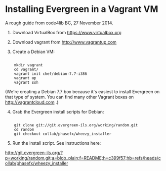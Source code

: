 Installing Evergreen in a Vagrant VM
====================================

A rough guide from code4lib BC, 27 November 2014.

1. Download VirtualBox from https://www.virtualbox.org

2. Download vagrant from http://www.vagrantup.com

3. Create a Debian VM:

<pre><code>
    mkdir vagrant
    cd vagrant/
    vagrant init chef/debian-7.7-i386
    vagrant up
    vagrant ssh
</code></pre>

(We're creating a Debian 7.7 box because it's easiest to install
Evergreen on that type of system.  You can find many other Vagrant boxes
on http://vagrantcloud.com .)

4. Grab the Evergreen install scripts for Debian:

<pre><code>
    git clone git://git.evergreen-ils.org/working/random.git
    cd random
    git checkout collab/phasefx/wheezy_installer
</code></pre>

5. Run the install script.  See instructions here:

http://git.evergreen-ils.org/?p=working/random.git;a=blob_plain;f=README;h=c399f57;hb=refs/heads/collab/phasefx/wheezy_installer


